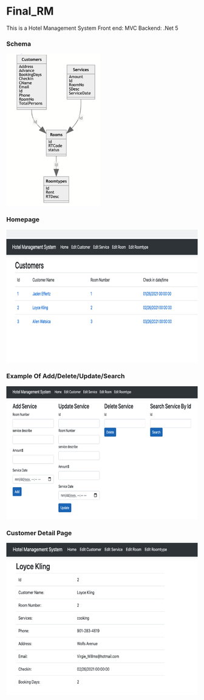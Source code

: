 # Final_RM
This is a Hotel Management System
Front end: MVC
Backend: .Net 5

</p>
<h3>Schema</h3>
<img src="Schema.png" height="400">
</p>
<h3>Homepage</h3>
<img src="Homepage.png" height="350">
</p>
<h3>Example Of Add/Delete/Update/Search</h3>
<img src="Example.png" height="350">
</p>
<h3>Customer Detail Page</h3>
<img src="CustomerDetails.png" height="400">
